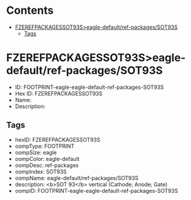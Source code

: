



Contents
========

* [FZEREFPACKAGESSOT93S>eagle-default/ref-packages/SOT93S](#fzerefpackagessot93seagle-defaultref-packagessot93s)
	* [Tags](#tags)

# FZEREFPACKAGESSOT93S>eagle-default/ref-packages/SOT93S

- ID: FOOTPRINT-eagle-eagle-default-ref-packages-SOT93S
- Hex ID: FZEREFPACKAGESSOT93S
- Name: 
- Description: 

## Tags

- hexID: FZEREFPACKAGESSOT93S
- oompType: FOOTPRINT
- oompSize: eagle
- oompColor: eagle-default
- oompDesc: ref-packages
- oompIndex: SOT93S
- oompName: eagle-default/ref-packages/SOT93S
- description: &lt;b&gt;SOT 93&lt;/b&gt; vertical (Cathode; Anode; Gate)
- oompID: FOOTPRINT-eagle-eagle-default-ref-packages-SOT93S
